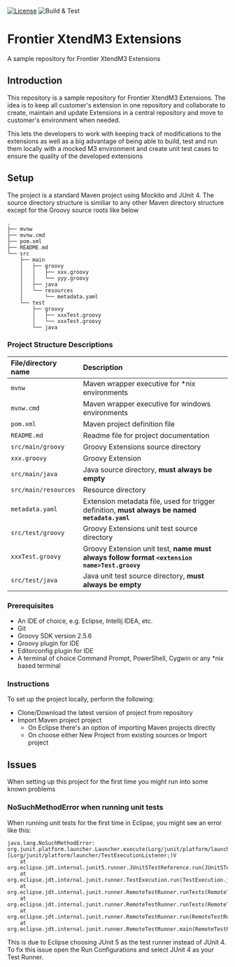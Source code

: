 [![License](https://img.shields.io/badge/License-Apache%202.0-blue.svg)](https://www.apache.org/licenses/LICENSE-2.0)
![Build & Test](https://github.com/infor-cloud/acme-corp-extensions/workflows/Java%20CI/badge.svg?event=push)

# Frontier XtendM3 Extensions
A sample repository for Frontier XtendM3 Extensions

## Introduction
This repository is a sample repository for Frontier XtendM3 Extensions. The idea is to keep all customer's extension in one repository and collaborate to create, maintain and update Extensions in a central repository and move to customer's environment when needed.

This lets the developers to work with keeping track of modifications to the extensions as well as a big advantage of being able to build, test and run them locally with a mocked M3 environment and create unit test cases to ensure the quality of the developed extensions 

## Setup
The project is a standard Maven project using Mockito and JUnit 4. The source directory structure is similiar to any other Maven directory structure except for the Groovy source roots like below  

```
.
├── mvnw
├── mvnw.cmd
├── pom.xml
├── README.md
└── src
    ├── main
    │   ├── groovy
    │   │   ├── xxx.groovy
    │   │   └── yyy.groovy
    │   ├── java
    │   └── resources
    │       └── metadata.yaml
    └── test
        ├── groovy
        │   ├── xxxTest.groovy
        │   └── xxxTest.groovy
        └── java
```

### Project Structure Descriptions  

| File/directory name  | Description                                                                                    |
|:---------------------|:-----------------------------------------------------------------------------------------------|
| `mvnw`               | Maven wrapper executive for *nix environments                                                  |
| `mvnw.cmd`           | Maven wrapper executive for windows environments                                               |
| `pom.xml`            | Maven project definition file                                                                  |
| `README.md`          | Readme file for project documentation                                                          |
| `src/main/groovy`    | Groovy Extensions source directory                                                             |
| `xxx.groovy`         | Groovy Extension                                                                               |
| `src/main/java`      | Java source directory, **must  always be empty**                                               |
| `src/main/resources` | Resource directory                                                                             |
| `metadata.yaml`      | Extension metadata file, used for trigger definition, **must always be named `metadata.yaml`** |
| `src/test/groovy`    | Groovy Extensions unit test source directory                                                   |
| `xxxTest.groovy`     | Groovy Extension unit test, **name must always follow format `<extension name>Test.groovy`**   |
| `src/test/java`      | Java unit test source directory, **must always be empty**                                      |

### Prerequisites
- An IDE of choice, e.g. Eclipse, Intellij IDEA, etc.
- Git
- Groovy SDK version 2.5.6
- Groovy plugin for IDE
- Editorconfig plugin for IDE
- A terminal of choice Command Prompt, PowerShell, Cygwin or any *nix based terminal

### Instructions
To set up the project locally, perform the following:
- Clone/Download the latest version of project from repository
- Import Maven project project
	- On Eclipse there's an option of importing Maven projects directly
	- On choose either New Project from existing sources or Import project

## Issues
When setting up this project for the first time you might run into some known problems 

### NoSuchMethodError when running unit tests
When running unit tests for the first time in Eclipse, you might see an error like this:

```
java.lang.NoSuchMethodError: org.junit.platform.launcher.Launcher.execute(Lorg/junit/platform/launcher/TestPlan;[Lorg/junit/platform/launcher/TestExecutionListener;)V
	at org.eclipse.jdt.internal.junit5.runner.JUnit5TestReference.run(JUnit5TestReference.java:89)
	at org.eclipse.jdt.internal.junit.runner.TestExecution.run(TestExecution.java:41)
	at org.eclipse.jdt.internal.junit.runner.RemoteTestRunner.runTests(RemoteTestRunner.java:541)
	at org.eclipse.jdt.internal.junit.runner.RemoteTestRunner.runTests(RemoteTestRunner.java:763)
	at org.eclipse.jdt.internal.junit.runner.RemoteTestRunner.run(RemoteTestRunner.java:463)
	at org.eclipse.jdt.internal.junit.runner.RemoteTestRunner.main(RemoteTestRunner.java:209)
```

This is due to Eclipse choosing JUnit 5 as the test runner instead of JUnit 4. To fix this issue open the Run Configurations and select JUnit 4 as your Test Runner.
